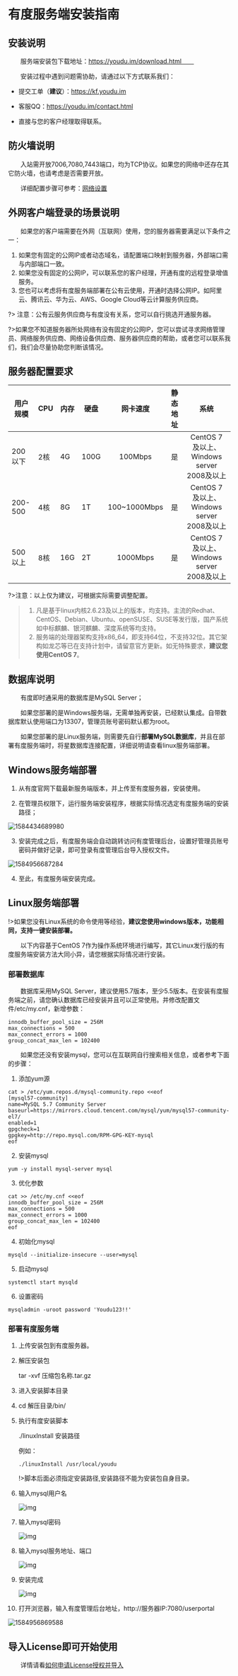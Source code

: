 # 有度服务端安装指南

## 安装说明

　　服务端安装包下载地址：https://youdu.im/download.html　　

　　安装过程中遇到问题需协助，请通过以下方式联系我们：

- 提交工单（**建议**）：https://kf.youdu.im

- 客服QQ：https://youdu.im/contact.html

- 直接与您的客户经理取得联系。

## 防火墙说明

　　入站需开放7006,7080,7443端口，均为TCP协议。如果您的网络中还存在其它防火墙，也请考虑是否需要开放。

  　　详细配置步骤可参考：[网络设置](admin/admin_faq/admin_faq?id=网络设置)

## 外网客户端登录的场景说明

　　如果您的客户端需要在外网（互联网）使用，您的服务器需要满足以下条件之一：

1. 如果您有固定的公网IP或者动态域名，请配置端口映射到服务器，外部端口需与内部端口一致。
2. 如果您没有固定的公网IP，可以联系您的客户经理，开通有度的远程登录增值服务。
3. 您也可以考虑将有度服务端部署在公有云使用，开通时选择公网IP。如阿里云、腾讯云、华为云、AWS、Google Cloud等云计算服务供应商。

?> 注意：公有云服务供应商与有度没有关系，您可以自行挑选开通服务器。

?>如果您不知道服务器所处网络有没有固定的公网IP，您可以尝试寻求网络管理员、网络服务供应商、网络设备供应商、服务器供应商的帮助，或者您可以联系我们，我们会尽量协助您判断该情况。

## 服务器配置要求

| 用户规模 | CPU  | 内存 | 硬盘 |   网卡速度   | 静态地址 |                  **系统**                  |
| -------- | ---- | ---- | ---- | :----------: | :------: | :----------------------------------------: |
| 200以下  | 2核  | 4G   | 100G |   100Mbps    |    是    | CentOS 7 及以上、Windows server 2008及以上 |
| 200-500  | 4核  | 8G   | 1T   | 100~1000Mbps |    是    | CentOS 7 及以上、Windows server 2008及以上 |
| 500以上  | 8核  | 16G  | 2T   |   1000Mbps   |    是    | CentOS 7 及以上、Windows server 2008及以上 |

?>注意：以上仅为建议，可根据实际需要调整配置。

>1. 凡是基于linux内核2.6.23及以上的版本，均支持。主流的Redhat、CentOS、Debian、Ubuntu、openSUSE、SUSE等发行版，国产系统如中标麒麟、银河麒麟、深度系统等均支持。
>2. 服务端的处理器架构支持x86_64，即支持64位，不支持32位。其它架构如龙芯等已在支持计划中，请留意官方更新。如无特殊要求，**建议您使用CentOS 7**。

## 数据库说明

　　有度即时通采用的数据库是MySQL Server；

　　如果您部署的是Windows服务端，无需单独再安装，已经默认集成。自带数据库默认使用端口为13307，管理员账号密码默认都为root。

　　如果您部署的是Linux服务端，则需要先自行**部署MySQL数据库**，并且在部署有度服务端时，将星数据库连接配置，详细说明请查看linux服务端部署。

## Windows服务端部署

1. 从有度官网下载最新服务端版本，并上传至有度服务器，安装使用。

2. 在管理员权限下，运行服务端安装程序，根据实际情况选定有度服务端的安装路径；

![1584434689980](1584434689980.png)

   3. 安装完成之后，有度服务端会自动跳转访问有度管理后台，设置好管理员账号密码并做好记录，即可登录有度管理后台导入授权文件。

![1584956687284](1584956687284.png)

   4. 至此，有度服务端安装完成。

## Linux服务端部署

!>如果您没有Linux系统的命令使用等经验，**建议您使用windows版本，功能相同，支持一键安装部署。**

　　以下内容基于CentOS 7作为操作系统环境进行编写，其它Linux发行版的有度服务端安装方法大同小异，请您根据实际情况进行安装。

### 部署数据库

　　数据库采用MySQL Server，建议使用5.7版本，至少5.5版本。在安装有度服务端之前，请您确认数据库已经安装并且可以正常使用。并修改配置文件/etc/my.cnf，新增参数：

```
innodb_buffer_pool_size = 256M
max_connections = 500
max_connect_errors = 1000
group_concat_max_len = 102400 
```

　　如果您还没有安装mysql，您可以在互联网自行搜索相关信息，或者参考下面的步骤：

1. 添加yum源  

```
cat > /etc/yum.repos.d/mysql-community.repo <<eof  
[mysql57-community]  
name=MySQL 5.7 Community Server  
baseurl=https://mirrors.cloud.tencent.com/mysql/yum/mysql57-community-el7/  
enabled=1  
gpgcheck=1  
gpgkey=http://repo.mysql.com/RPM-GPG-KEY-mysql  
eof   
```

2. 安装mysql  

```
yum -y install mysql-server mysql  
```

3. 优化参数  

```
cat >> /etc/my.cnf <<eof
innodb_buffer_pool_size = 256M
max_connections = 500
max_connect_errors = 1000
group_concat_max_len = 102400
eof  
```


4. 初始化mysql  
```
mysqld --initialize-insecure --user=mysql  
```


5. 启动mysql  
```
systemctl start mysqld  
```

6. 设置密码

```
mysqladmin -uroot password 'Youdu123!!'  
```



### 部署有度服务端

1. 上传安装包到有度服务器。

2. 解压安装包

   tar -xvf 压缩包名称.tar.gz  

3. 进入安装脚本目录

4. cd 解压目录/bin/  

5. 执行有度安装脚本

   ./linuxInstall 安装路径

   例如：

   ```
   ./linuxInstall /usr/local/youdu
   ```

   !>脚本后面必须指定安装路径,安装路径不能为安装包自身目录。

6. 输入mysql用户名

   ![img](wps1.jpg) 

7. 输入mysql密码

   ![img](wps2.jpg) 

8. 输入mysql服务地址、端口

   ![img](wps3.jpg) 

9. 安装完成

   ![img](wps4.jpg) 

10. 打开浏览器，输入有度管理后台地址，http://服务器IP:7080/userportal

![1584956869588](1584956869588.png)

## 导入License即可开始使用

　　详情请看[如何申请License授权并导入](admin/admin_faq/admin_faq?id=如何申请License授权并导入)